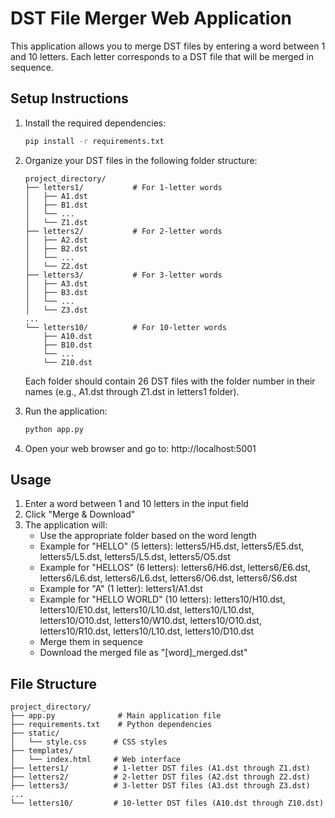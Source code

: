 # DST File Merger Web Application

This application allows you to merge DST files by entering a word between 1 and 10 letters. Each letter corresponds to a DST file that will be merged in sequence.

## Setup Instructions

1. Install the required dependencies:
   ```bash
   pip install -r requirements.txt
   ```

2. Organize your DST files in the following folder structure:
   ```
   project_directory/
   ├── letters1/           # For 1-letter words
   │   ├── A1.dst
   │   ├── B1.dst
   │   └── ...
   │   └── Z1.dst
   ├── letters2/           # For 2-letter words
   │   ├── A2.dst
   │   ├── B2.dst
   │   └── ...
   │   └── Z2.dst
   ├── letters3/           # For 3-letter words
   │   ├── A3.dst
   │   ├── B3.dst
   │   └── ...
   │   └── Z3.dst
   ...
   └── letters10/          # For 10-letter words
       ├── A10.dst
       ├── B10.dst
       └── ...
       └── Z10.dst
   ```

   Each folder should contain 26 DST files with the folder number in their names (e.g., A1.dst through Z1.dst in letters1 folder).

3. Run the application:
   ```bash
   python app.py
   ```

4. Open your web browser and go to: http://localhost:5001

## Usage

1. Enter a word between 1 and 10 letters in the input field
2. Click "Merge & Download"
3. The application will:
   - Use the appropriate folder based on the word length
   - Example for "HELLO" (5 letters): letters5/H5.dst, letters5/E5.dst, letters5/L5.dst, letters5/L5.dst, letters5/O5.dst
   - Example for "HELLOS" (6 letters): letters6/H6.dst, letters6/E6.dst, letters6/L6.dst, letters6/L6.dst, letters6/O6.dst, letters6/S6.dst
   - Example for "A" (1 letter): letters1/A1.dst
   - Example for "HELLO WORLD" (10 letters): letters10/H10.dst, letters10/E10.dst, letters10/L10.dst, letters10/L10.dst, letters10/O10.dst, letters10/W10.dst, letters10/O10.dst, letters10/R10.dst, letters10/L10.dst, letters10/D10.dst
   - Merge them in sequence
   - Download the merged file as "[word]_merged.dst"

## File Structure

```
project_directory/
├── app.py              # Main application file
├── requirements.txt    # Python dependencies
├── static/
│   └── style.css      # CSS styles
├── templates/
│   └── index.html     # Web interface
├── letters1/          # 1-letter DST files (A1.dst through Z1.dst)
├── letters2/          # 2-letter DST files (A2.dst through Z2.dst)
├── letters3/          # 3-letter DST files (A3.dst through Z3.dst)
...
└── letters10/         # 10-letter DST files (A10.dst through Z10.dst)
``` 